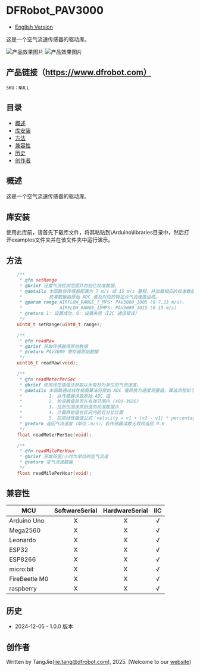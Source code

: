 DFRobot_PAV3000
===========================

* [English Version](./README.md)

这是一个空气流速传感器的驱动库。

![产品效果图片](./resources/images/SEN0501.png)
![产品效果图片](./resources/images/SEN0500.png)

## 产品链接（https://www.dfrobot.com）

    SKU：NULL
  
## 目录

  * [概述](#概述)
  * [库安装](#库安装)
  * [方法](#方法)
  * [兼容性](#兼容性)
  * [历史](#历史)
  * [创作者](#创作者)

## 概述

这是一个空气流速传感器的驱动库。

## 库安装

使用此库前，请首先下载库文件，将其粘贴到\Arduino\libraries目录中，然后打开examples文件夹并在该文件夹中运行演示。

## 方法

```C++
    /**
     * @fn setRange
     * @brief 设置气流检测范围并初始化校准数据。
     * @details 本函数将传感器配置为 7 m/s 或 15 m/s 量程，并加载相应的校准数据点用于线性插值。
     *          校准数据由原始 ADC 值及对应的特定点气流速度组成。
     * @param range AIRFLOW_RANGE_7_MPS: PAV3000_1005 (0-7.23 m/s)，
     *              AIRFLOW_RANGE_15MPS: PAV3000_1015 (0-15 m/s)
     * @return 1: 设置成功，0: 设置失败（I2C 通信错误）
     */
    uint8_t setRange(uint8_t range);

    /**
     * @fn readRaw
     * @brief 获取传感器得原始数据
     * @return PAV3000 寄存器原始数据
     */
    uint16_t readRaw(void);

    /**
     * @fn readMeterPerSec
     * @brief 使用线性插值法获取以米每秒为单位的气流速度。
     * @details 本函数通过线性插值算法将原始 ADC 值转换为速度测量值。算法流程如下：
     *          1. 从传感器读取原始 ADC 值
     *          2. 检查数值是否在有效范围内 (409-3686)
     *          3. 找到包围该原始值的校准数据点
     *          4. 计算原始值在区间内的百分比位置
     *          5. 应用线性插值公式：velocity = v1 + (v2 - v1) * percentage
     * @return 返回气流速度（单位：m/s），若传感器读数无效则返回 0.0
     */
    float readMeterPerSec(void);

    /**
     * @fn readMilePerHour
     * @brief 获取英里/小时为单位的空气流速
     * @return 空气流速数据
     */
    float readMilePerHour(void);
```


## 兼容性

MCU                | SoftwareSerial | HardwareSerial |      IIC      |
------------------ | :----------: | :----------: | :----------: | 
Arduino Uno        |      X       |      X       |      √       |
Mega2560           |      X       |      X       |      √       |
Leonardo           |      X       |      X       |      √       |
ESP32              |      X       |      X       |      √       |
ESP8266            |      X       |      X       |      √       |
micro:bit          |      X       |      X       |      √       |
FireBeetle M0      |      X       |      X       |      √       |
raspberry          |      X       |      X       |      √       |

## 历史
- 2024-12-05 - 1.0.0 版本

## 创作者

Written by TangJie(jie.tang@dfrobot.com), 2025. (Welcome to our [website](https://www.dfrobot.com/))